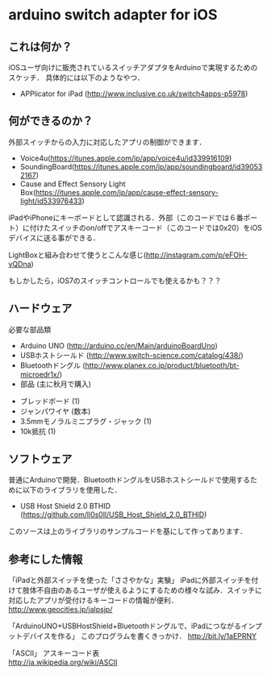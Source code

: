 # arduino switch adapter for iOS

## これは何か？
iOSユーザ向けに販売されているスイッチアダプタをArduinoで実現するためのスケッチ．
具体的には以下のようなやつ．

* APPlicator for iPad
(<http://www.inclusive.co.uk/switch4apps-p5978>)

## 何ができるのか？
外部スイッチからの入力に対応したアプリの制御ができます．

* Voice4u(<https://itunes.apple.com/jp/app/voice4u/id339916109>)
* SoundingBoard(<https://itunes.apple.com/jp/app/soundingboard/id390532167>)
* Cause and Effect Sensory Light Box(<https://itunes.apple.com/jp/app/cause-effect-sensory-light/id533976433>)

iPadやiPhoneにキーボードとして認識される．外部（このコードでは６番ポート）に付けたスイッチのon/offでアスキーコード（このコードでは0x20）をiOSデバイスに送る事ができる．	

LightBoxと組み合わせて使うとこんな感じ(<http://instagram.com/p/eFOH-vQDna>)

もしかしたら，iOS7のスイッチコントロールでも使えるかも？？？

## ハードウェア
必要な部品類

* Arduino UNO (<http://arduino.cc/en/Main/arduinoBoardUno>)
* USBホストシールド (<http://www.switch-science.com/catalog/438/>)
* Bluetoothドングル (<http://www.planex.co.jp/product/bluetooth/bt-microedr1x/>)
* 部品 (主に秋月で購入)
 - ブレッドボード (1)
 - ジャンパワイヤ	(数本)
 - 3.5mmモノラルミニプラグ・ジャック (1)
 - 10k抵抗 (1)


## ソフトウェア
普通にArduinoで開発．BluetoothドングルをUSBホストシールドで使用するために以下のライブラリを使用した．	

* USB Host Shield 2.0 BTHID (<https://github.com/ll0s0ll/USB_Host_Shield_2.0_BTHID>)

このソースは上のライブラリのサンプルコードを基にして作ってあります．


## 参考にした情報
「iPadと外部スイッチを使った「ささやかな」実験」
iPadに外部スイッチを付けて肢体不自由のあるユーザが使えるようにするための様々な試み．スイッチに対応したアプリが受付けるキーコードの情報が便利．		
<http://www.geocities.jp/jalpsjp/>

「ArduinoUNO+USBHostShield+Bluetoothドングルで、iPadにつながるインプットデバイスを作る」
このプログラムを書くきっかけ．
<http://bit.ly/1aEPRNY>

「ASCII」
アスキーコード表	
<http://ja.wikipedia.org/wiki/ASCII>